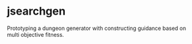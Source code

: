 # jsearchgen

Prototyping a dungeon generator with constructing guidance based on multi objective fitness.
